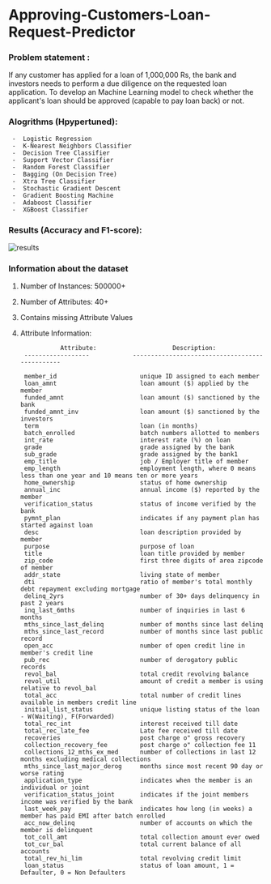 # Approving-Customers-Loan-Request-Predictor


### Problem statement :
If any customer has applied for a loan of 1,000,000 Rs, the bank and investors needs to perform a due diligence on the requested loan application. To develop an Machine Learning model to check whether the applicant's loan should be approved (capable to pay loan back) or not.



### Alogrithms (Hpypertuned):
     -  Logistic Regression
     -  K-Nearest Neighbors Classifier
     -  Decision Tree Classifier
     -  Support Vector Classifier
     -  Random Forest Classifier
     -  Bagging (On Decision Tree)
     -  Xtra Tree Classifier
     -  Stochastic Gradient Descent
     -  Gradient Boosting Machine
     -  Adaboost Classifier
     -  XGBoost Classifier
     
     
     
     
 ### Results (Accuracy and F1-score):
 
 ![results](https://user-images.githubusercontent.com/47252506/68310027-5908bb80-00d5-11ea-8a96-17073cc527f6.png)





### Information about the dataset ####

1. Number of Instances: 500000+ 

2. Number of Attributes: 40+

3. Contains missing Attribute Values

4. Attribute Information:

                  Attribute:                     Description:
        ------------------            -----------------------------------------------
        
        member_id                       unique ID assigned to each member
        loan_amnt                       loan amount ($) applied by the member
        funded_amnt                     loan amount ($) sanctioned by the bank
        funded_amnt_inv                 loan amount ($) sanctioned by the investors
        term                            loan (in months)
        batch_enrolled                  batch numbers allotted to members
        int_rate                        interest rate (%) on loan
        grade                           grade assigned by the bank
        sub_grade                       grade assigned by the bank1
        emp_title                       job / Employer title of member
        emp_length                      employment length, where 0 means less than one year and 10 means ten or more years
        home_ownership                  status of home ownership
        annual_inc                      annual income ($) reported by the member
        verification_status             status of income verified by the bank
        pymnt_plan                      indicates if any payment plan has started against loan
        desc                            loan description provided by member
        purpose                         purpose of loan
        title                           loan title provided by member
        zip_code                        first three digits of area zipcode of member
        addr_state                      living state of member
        dti                             ratio of member's total monthly debt repayment excluding mortgage
        delinq_2yrs                     number of 30+ days delinquency in past 2 years
        inq_last_6mths                  number of inquiries in last 6 months
        mths_since_last_delinq          number of months since last delinq
        mths_since_last_record          number of months since last public record
        open_acc                        number of open credit line in member's credit line
        pub_rec                         number of derogatory public records
        revol_bal                       total credit revolving balance
        revol_util                      amount of credit a member is using relative to revol_bal
        total_acc                       total number of credit lines available in members credit line
        initial_list_status             unique listing status of the loan - W(Waiting), F(Forwarded)
        total_rec_int                   interest received till date
        total_rec_late_fee              Late fee received till date	
        recoveries                      post charge o" gross recovery
        collection_recovery_fee         post charge o" collection fee 11
        collections_12_mths_ex_med      number of collections in last 12 months excluding medical collections
        mths_since_last_major_derog     months since most recent 90 day or worse rating
        application_type                indicates when the member is an individual or joint
        verification_status_joint       indicates if the joint members income was verified by the bank
        last_week_pay                   indicates how long (in weeks) a member has paid EMI after batch enrolled
        acc_now_delinq                  number of accounts on which the member is delinquent
        tot_coll_amt                    total collection amount ever owed
        tot_cur_bal                     total current balance of all accounts
        total_rev_hi_lim                total revolving credit limit
        loan_status                     status of loan amount, 1 = Defaulter, 0 = Non Defaulters
